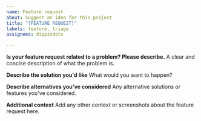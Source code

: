 ```yaml
---
name: Feature request
about: Suggest an idea for this project
title: "[FEATURE REQUEST]"
labels: feature, triage
assignees: dippindots

---
```


**Is your feature request related to a problem? Please describe.**
A clear and concise description of what the problem is.

**Describe the solution you'd like**
What would you want to happen?

**Describe alternatives you've considered**
Any alternative solutions or features you've considered.

**Additional context**
Add any other context or screenshots about the feature request here.
